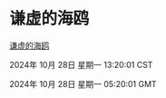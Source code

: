# 谦虚的海鸥
[谦虚的海鸥](http://219.139.197.74:56308/qxdho/course/base/hotlink/index.php)

2024年 10月 28日 星期一 13:20:01 CST

2024年 10月 28日 星期一 05:20:01 GMT
